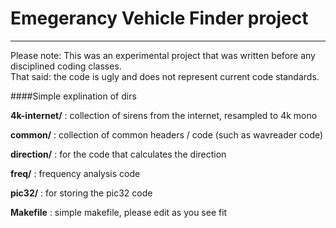 # Emegerancy Vehicle Finder project
---

Please note: This was an experimental project that was written before any disciplined coding classes.  
That said: the code is ugly and does not represent current code standards.

####Simple explination of dirs




**4k-internet/**
: collection of sirens from the internet, resampled to 4k mono

**common/**
: collection of common headers / code  (such as wavreader code)

**direction/**
: for the code that calculates the direction

**freq/**
: frequency analysis code

**pic32/**
: for storing the pic32 code

**Makefile**
: simple makefile, please edit as you see fit
